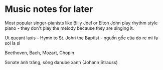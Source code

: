# Music notes for later

Most popular singer-pianists like Billy Joel or Elton  John play rhythm style piano - they don't play the melody because they are singing it.

Ut queant laxis - Hymn to St. John the Baptist - nguồn gốc của do re mi fa sol la si

Beethoven, Bach, Mozart, Chopin

Sonate ánh trăng, sông danube xanh (Johann Strauss)

